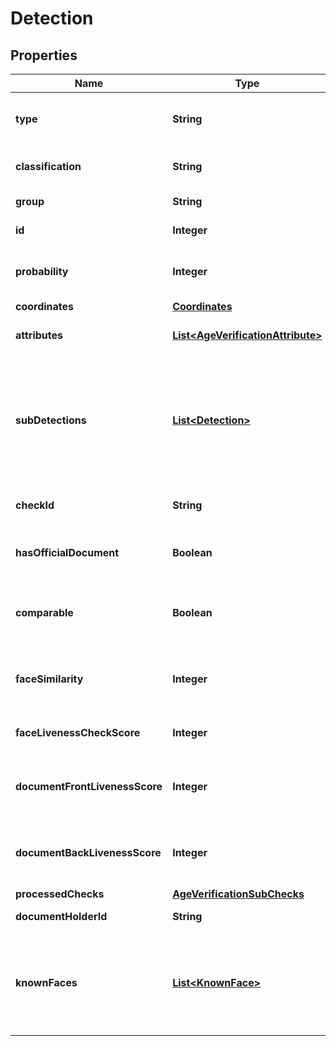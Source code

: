 

# Detection

## Properties

Name | Type | Description | Notes
------------ | ------------- | ------------- | -------------
**type** | **String** | Used as a type discriminator for json to object conversion. |  [optional]
**classification** | **String** | The classification of the recognized object. |  [optional]
**group** | **String** | The group of the classification. |  [optional]
**id** | **Integer** | The id of the detection object. |  [optional]
**probability** | **Integer** | The probability that the object found matches the classification. |  [optional]
**coordinates** | [**Coordinates**](Coordinates.md) |  |  [optional]
**attributes** | [**List&lt;AgeVerificationAttribute&gt;**](AgeVerificationAttribute.md) | Attributes of the _ageVerification_ detection. |  [optional]
**subDetections** | [**List&lt;Detection&gt;**](Detection.md) | A set of sub-detection that are particular to the _face_ detection. Mainly contains detections that were activated with the _attributesCheck_ prototype. |  [optional]
**checkId** | **String** | The id of the check that lead to the detection |  [optional]
**hasOfficialDocument** | **Boolean** | Indicates whether the identified document is official |  [optional]
**comparable** | **Boolean** | Indicates whether the provided selfie-image is comparable to the document |  [optional]
**faceSimilarity** | **Integer** | Indicates the similarity-level of whether two faces belong to the same person |  [optional]
**faceLivenessCheckScore** | **Integer** | Indicates the liveness score of the selfie image |  [optional]
**documentFrontLivenessScore** | **Integer** | Indicates the liveness score of the front side image of the document |  [optional]
**documentBackLivenessScore** | **Integer** | Indicates the liveness score of the back side image of the document |  [optional]
**processedChecks** | [**AgeVerificationSubChecks**](AgeVerificationSubChecks.md) |  |  [optional]
**documentHolderId** | **String** | The id of the documentHolder |  [optional]
**knownFaces** | [**List&lt;KnownFace&gt;**](KnownFace.md) | A list of known faces, describing which other documentHolders match this documentHolder with a certain similarity |  [optional]




